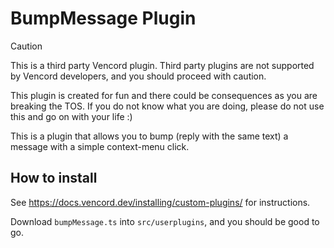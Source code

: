 # BumpMessage Plugin

> [!CAUTION]
> This is a third party Vencord plugin.
> Third party plugins are not supported by Vencord developers,
> and you should proceed with caution.
>
> This plugin is created for fun and there could be consequences as you are breaking the TOS.
> If you do not know what you are doing, please do not use this and go on with your life :)

This is a plugin that allows you to bump (reply with the same text) a message
with a simple context-menu click.

## How to install

See <https://docs.vencord.dev/installing/custom-plugins/> for instructions.

Download `bumpMessage.ts` into `src/userplugins`, and you should be good to go.
